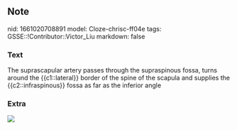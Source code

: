## Note
nid: 1661020708891
model: Cloze-chrisc-ff04e
tags: GSSE::!Contributor::Victor_Liu
markdown: false

### Text
The suprascapular artery passes through the supraspinous fossa, turns around the {{c1::lateral}} border of the spine of the scapula and supplies the {{c2::infraspinous}} fossa as far as the inferior angle

### Extra
<img src="vT9xmAsAlln5AudVBPjoIg.png">
